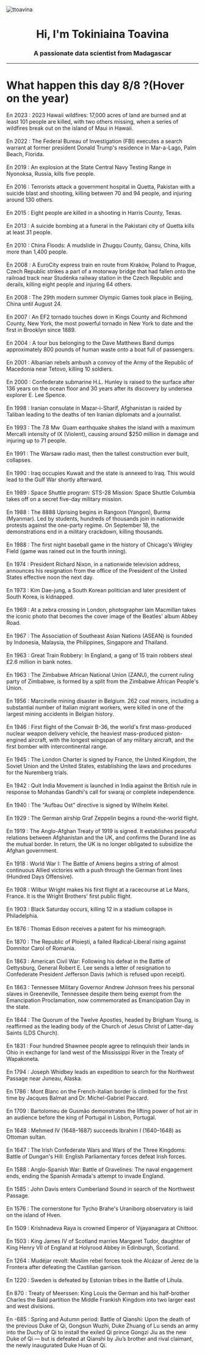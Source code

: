 
<p align="left"> <img src="https://komarev.com/ghpvc/?username=ttoavina&label=Profile%20views&color=0e75b6&style=flat" alt="ttoavina" /> </p>
<h1 align="center">Hi, I'm Tokiniaina Toavina</h1>
<h3 align="center">A passionate data scientist from Madagascar</h3>
    
<hr/>
<h1> What happen this day 8/8 ?(Hover on the year)</h1>

En 2023 : 2023 Hawaii wildfires: 17,000 acres of land are burned and at least 101 people are killed, with two others missing, when a series of wildfires break out on the island of Maui in Hawaii.
<br/><br/>
En 2022 : The Federal Bureau of Investigation (FBI) executes a search warrant at former president Donald Trump's residence in Mar-a-Lago, Palm Beach, Florida.
<br/><br/>
En 2019 : An explosion at the State Central Navy Testing Range in Nyonoksa, Russia, kills five people.
<br/><br/>
En 2016 : Terrorists attack a government hospital in Quetta, Pakistan with a suicide blast and shooting, killing between 70 and 94 people, and injuring around 130 others.
<br/><br/>
En 2015 : Eight people are killed in a shooting in Harris County, Texas.
<br/><br/>
En 2013 : A suicide bombing at a funeral in the Pakistani city of Quetta kills at least 31 people.
<br/><br/>
En 2010 : China Floods: A mudslide in Zhugqu County, Gansu, China, kills more than 1,400 people.
<br/><br/>
En 2008 : A EuroCity express train en route from Kraków, Poland to Prague, Czech Republic strikes a part of a motorway bridge that had fallen onto the railroad track near Studénka railway station in the Czech Republic and derails, killing eight people and injuring 64 others.
<br/><br/>
En 2008 : The 29th modern summer Olympic Games took place in Beijing, China until August 24.
<br/><br/>
En 2007 : An EF2 tornado touches down in Kings County and Richmond County, New York, the most powerful tornado in New York to date and the first in Brooklyn since 1889.
<br/><br/>
En 2004 : A tour bus belonging to the Dave Matthews Band dumps approximately 800 pounds of human waste onto a boat full of passengers.
<br/><br/>
En 2001 : Albanian rebels ambush a convoy of the Army of the Republic of Macedonia near Tetovo, killing 10 soldiers.
<br/><br/>
En 2000 : Confederate submarine H.L. Hunley is raised to the surface after 136 years on the ocean floor and 30 years after its discovery by undersea explorer E. Lee Spence.
<br/><br/>
En 1998 : Iranian consulate in Mazar-i-Sharif, Afghanistan is raided by Taliban leading to the deaths of ten Iranian diplomats and a journalist.
<br/><br/>
En 1993 : The 7.8 Mw  Guam earthquake shakes the island with a maximum Mercalli intensity of IX (Violent), causing around $250 million in damage and injuring up to 71 people.
<br/><br/>
En 1991 : The Warsaw radio mast, then the tallest construction ever built, collapses.
<br/><br/>
En 1990 : Iraq occupies Kuwait and the state is annexed to Iraq. This would lead to the Gulf War shortly afterward.
<br/><br/>
En 1989 : Space Shuttle program: STS-28 Mission: Space Shuttle Columbia takes off on a secret five-day military mission.
<br/><br/>
En 1988 : The 8888 Uprising begins in Rangoon (Yangon), Burma (Myanmar). Led by students, hundreds of thousands join in nationwide protests against the one-party regime. On September 18, the demonstrations end in a military crackdown, killing thousands.
<br/><br/>
En 1988 : The first night baseball game in the history of Chicago's Wrigley Field (game was rained out in the fourth inning).
<br/><br/>
En 1974 : President Richard Nixon, in a nationwide television address, announces his resignation from the office of the President of the United States effective noon the next day.
<br/><br/>
En 1973 : Kim Dae-jung, a South Korean politician and later president of South Korea, is kidnapped.
<br/><br/>
En 1969 : At a zebra crossing in London, photographer Iain Macmillan takes the iconic photo that becomes the cover image of the Beatles' album Abbey Road.
<br/><br/>
En 1967 : The Association of Southeast Asian Nations (ASEAN) is founded by Indonesia, Malaysia, the Philippines, Singapore and Thailand.
<br/><br/>
En 1963 : Great Train Robbery: In England, a gang of 15 train robbers steal £2.6 million in bank notes.
<br/><br/>
En 1963 : The Zimbabwe African National Union (ZANU), the current ruling party of Zimbabwe, is formed by a split from the Zimbabwe African People's Union.
<br/><br/>
En 1956 : Marcinelle mining disaster in Belgium. 262 coal miners, including a substantial number of Italian migrant workers, were killed in one of the largest mining accidents in Belgian history.
<br/><br/>
En 1946 : First flight of the Convair B-36, the world's first mass-produced nuclear weapon delivery vehicle, the heaviest mass-produced piston-engined aircraft, with the longest wingspan of any military aircraft, and the first bomber with intercontinental range.
<br/><br/>
En 1945 : The London Charter is signed by France, the United Kingdom, the Soviet Union and the United States, establishing the laws and procedures for the Nuremberg trials.
<br/><br/>
En 1942 : Quit India Movement is launched in India against the British rule in response to Mohandas Gandhi's call for swaraj or complete independence.
<br/><br/>
En 1940 : The "Aufbau Ost" directive is signed by Wilhelm Keitel.
<br/><br/>
En 1929 : The German airship Graf Zeppelin begins a round-the-world flight.
<br/><br/>
En 1919 : The Anglo-Afghan Treaty of 1919 is signed. It establishes peaceful relations between Afghanistan and the UK, and confirms the Durand line as the mutual border. In return, the UK is no longer obligated to subsidize the Afghan government.
<br/><br/>
En 1918 : World War I: The Battle of Amiens begins a string of almost continuous Allied victories with a push through the German front lines (Hundred Days Offensive).
<br/><br/>
En 1908 : Wilbur Wright makes his first flight at a racecourse at Le Mans, France. It is the Wright Brothers' first public flight.
<br/><br/>
En 1903 : Black Saturday occurs, killing 12 in a stadium collapse in Philadelphia.
<br/><br/>
En 1876 : Thomas Edison receives a patent for his mimeograph.
<br/><br/>
En 1870 : The Republic of Ploiești, a failed Radical-Liberal rising against Domnitor Carol of Romania.
<br/><br/>
En 1863 : American Civil War: Following his defeat in the Battle of Gettysburg, General Robert E. Lee sends a letter of resignation to Confederate President Jefferson Davis (which is refused upon receipt).
<br/><br/>
En 1863 : Tennessee Military Governor Andrew Johnson frees his personal slaves in Greeneville, Tennessee despite them being exempt from the Emancipation Proclamation, now commemorated as Emancipation Day in the state.
<br/><br/>
En 1844 : The Quorum of the Twelve Apostles, headed by Brigham Young, is reaffirmed as the leading body of the Church of Jesus Christ of Latter-day Saints (LDS Church).
<br/><br/>
En 1831 : Four hundred Shawnee people agree to relinquish their lands in Ohio in exchange for land west of the Mississippi River in the Treaty of Wapakoneta.
<br/><br/>
En 1794 : Joseph Whidbey leads an expedition to search for the Northwest Passage near Juneau, Alaska.
<br/><br/>
En 1786 : Mont Blanc on the French-Italian border is climbed for the first time by Jacques Balmat and Dr. Michel-Gabriel Paccard.
<br/><br/>
En 1709 : Bartolomeu de Gusmão demonstrates the lifting power of hot air in an audience before the king of Portugal in Lisbon, Portugal.
<br/><br/>
En 1648 : Mehmed IV (1648–1687) succeeds Ibrahim I (1640–1648) as Ottoman sultan.
<br/><br/>
En 1647 : The Irish Confederate Wars and Wars of the Three Kingdoms: Battle of Dungan's Hill: English Parliamentary forces defeat Irish forces.
<br/><br/>
En 1588 : Anglo-Spanish War: Battle of Gravelines: The naval engagement ends, ending the Spanish Armada's attempt to invade England.
<br/><br/>
En 1585 : John Davis enters Cumberland Sound in search of the Northwest Passage.
<br/><br/>
En 1576 : The cornerstone for Tycho Brahe's Uraniborg observatory is laid on the island of Hven.
<br/><br/>
En 1509 : Krishnadeva Raya is crowned Emperor of Vijayanagara at Chittoor.
<br/><br/>
En 1503 : King James IV of Scotland marries Margaret Tudor, daughter of King Henry VII of England at Holyrood Abbey in Edinburgh, Scotland.
<br/><br/>
En 1264 : Mudéjar revolt: Muslim rebel forces took the Alcázar of Jerez de la Frontera after defeating the Castilian garrison.
<br/><br/>
En 1220 : Sweden is defeated by Estonian tribes in the Battle of Lihula.
<br/><br/>
En 870 : Treaty of Meerssen: King Louis the German and his half-brother Charles the Bald partition the Middle Frankish Kingdom into two larger east and west divisions.
<br/><br/>
En -685 : Spring and Autumn period: Battle of Qianshi: Upon the death of the previous Duke of Qi, Gongsun Wuzhi, Duke Zhuang of Lu sends an army into the Duchy of Qi to install the exiled Qi prince Gongzi Jiu as the new Duke of Qi — but is defeated at Qianshi by Jiu’s brother and rival claimant, the newly inaugurated Duke Huan of Qi.
<br/><br/>
